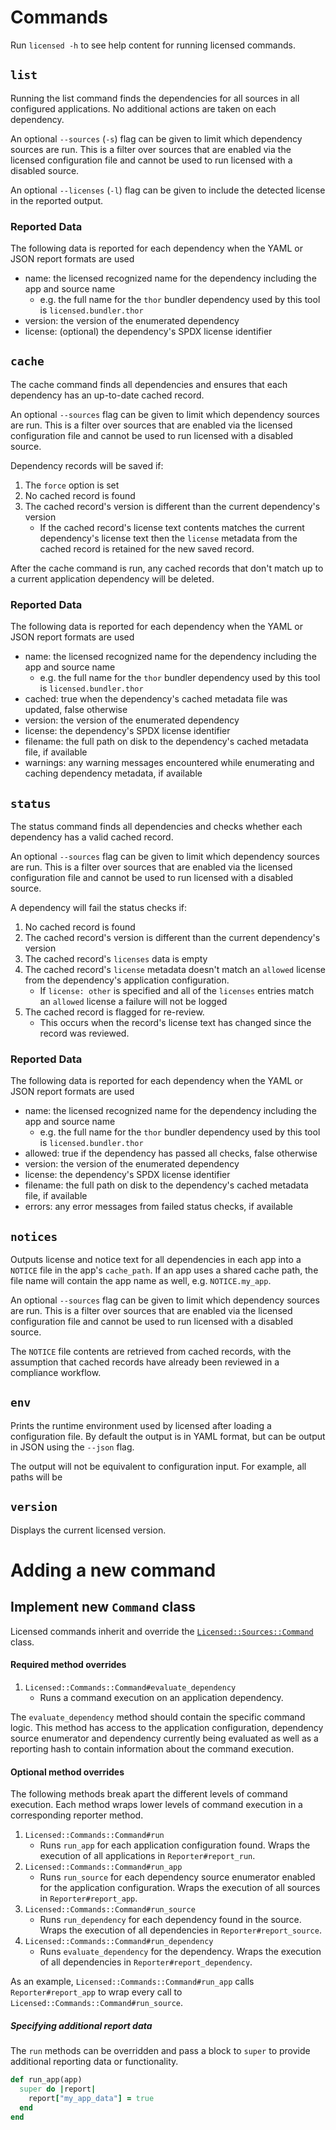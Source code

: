 # Commands

Run `licensed -h` to see help content for running licensed commands.

## `list`

Running the list command finds the dependencies for all sources in all configured applications.  No additional actions are taken on each dependency.

An optional `--sources` (`-s`) flag can be given to limit which dependency sources are run.  This is a filter over sources that are enabled via the licensed configuration file and cannot be used to run licensed with a disabled source.

An optional `--licenses` (`-l`) flag can be given to include the detected license in the reported output.

### Reported Data

The following data is reported for each dependency when the YAML or JSON report formats are used

- name: the licensed recognized name for the dependency including the app and source name
   - e.g. the full name for the `thor` bundler dependency used by this tool is `licensed.bundler.thor`
- version: the version of the enumerated dependency
- license: (optional) the dependency's SPDX license identifier

## `cache`

The cache command finds all dependencies and ensures that each dependency has an up-to-date cached record.

An optional `--sources` flag can be given to limit which dependency sources are run.  This is a filter over sources that are enabled via the licensed configuration file and cannot be used to run licensed with a disabled source.

Dependency records will be saved if:
1. The `force` option is set
2. No cached record is found
3. The cached record's version is different than the current dependency's version
   - If the cached record's license text contents matches the current dependency's license text then the `license` metadata from the cached record is retained for the new saved record.

After the cache command is run, any cached records that don't match up to a current application dependency will be deleted.

### Reported Data

The following data is reported for each dependency when the YAML or JSON report formats are used

- name: the licensed recognized name for the dependency including the app and source name
   - e.g. the full name for the `thor` bundler dependency used by this tool is `licensed.bundler.thor`
- cached: true when the dependency's cached metadata file was updated, false otherwise
- version: the version of the enumerated dependency
- license: the dependency's SPDX license identifier
- filename: the full path on disk to the dependency's cached metadata file, if available
- warnings: any warning messages encountered while enumerating and caching dependency metadata, if available

## `status`

The status command finds all dependencies and checks whether each dependency has a valid cached record.

An optional `--sources` flag can be given to limit which dependency sources are run.  This is a filter over sources that are enabled via the licensed configuration file and cannot be used to run licensed with a disabled source.

A dependency will fail the status checks if:
1. No cached record is found
2. The cached record's version is different than the current dependency's version
3. The cached record's `licenses` data is empty
4. The cached record's `license` metadata doesn't match an `allowed` license from the dependency's application configuration.
   - If `license: other` is specified and all of the `licenses` entries match an `allowed` license a failure will not be logged
5. The cached record is flagged for re-review.
   - This occurs when the record's license text has changed since the record was reviewed.

### Reported Data

The following data is reported for each dependency when the YAML or JSON report formats are used

- name: the licensed recognized name for the dependency including the app and source name
   - e.g. the full name for the `thor` bundler dependency used by this tool is `licensed.bundler.thor`
- allowed: true if the dependency has passed all checks, false otherwise
- version: the version of the enumerated dependency
- license: the dependency's SPDX license identifier
- filename: the full path on disk to the dependency's cached metadata file, if available
- errors: any error messages from failed status checks, if available

## `notices`

Outputs license and notice text for all dependencies in each app into a `NOTICE` file in the app's `cache_path`.  If an app uses a shared cache path, the file name will contain the app name as well, e.g. `NOTICE.my_app`.

An optional `--sources` flag can be given to limit which dependency sources are run.  This is a filter over sources that are enabled via the licensed configuration file and cannot be used to run licensed with a disabled source.

The `NOTICE` file contents are retrieved from cached records, with the assumption that cached records have already been reviewed in a compliance workflow.

## `env`

Prints the runtime environment used by licensed after loading a configuration file.  By default the output is in YAML format, but can be output in JSON using the `--json` flag.

The output will not be equivalent to configuration input.  For example, all paths will be

## `version`

Displays the current licensed version.

# Adding a new command

## Implement new `Command` class

Licensed commands inherit and override the [`Licensed::Sources::Command`](../lib/licensed/commands/command.rb) class.

#### Required method overrides
1. `Licensed::Commands::Command#evaluate_dependency`
   - Runs a command execution on an application dependency.

The `evaluate_dependency` method should contain the specific command logic.  This method has access to the application configuration, dependency source enumerator and dependency currently being evaluated as well as a reporting hash to contain information about the command execution.

#### Optional method overrides

The following methods break apart the different levels of command execution.  Each method wraps lower levels of command execution in a corresponding reporter method.

1. `Licensed::Commands::Command#run`
   - Runs `run_app` for each application configuration found.  Wraps the execution of all applications in `Reporter#report_run`.
2. `Licensed::Commands::Command#run_app`
   - Runs `run_source` for each dependency source enumerator enabled for the application configuration.  Wraps the execution of all sources in `Reporter#report_app`.
3. `Licensed::Commands::Command#run_source`
   - Runs `run_dependency` for each dependency found in the source.  Wraps the execution of all dependencies in `Reporter#report_source`.
4. `Licensed::Commands::Command#run_dependency`
   - Runs `evaluate_dependency` for the dependency.  Wraps the execution of all dependencies in `Reporter#report_dependency`.

As an example, `Licensed::Commands::Command#run_app` calls `Reporter#report_app` to wrap every call to `Licensed::Commands::Command#run_source`.

##### Specifying additional report data

The `run` methods can be overridden and pass a block to `super` to provide additional reporting data or functionality.

```ruby
def run_app(app)
  super do |report|
    report["my_app_data"] = true
  end
end
```
